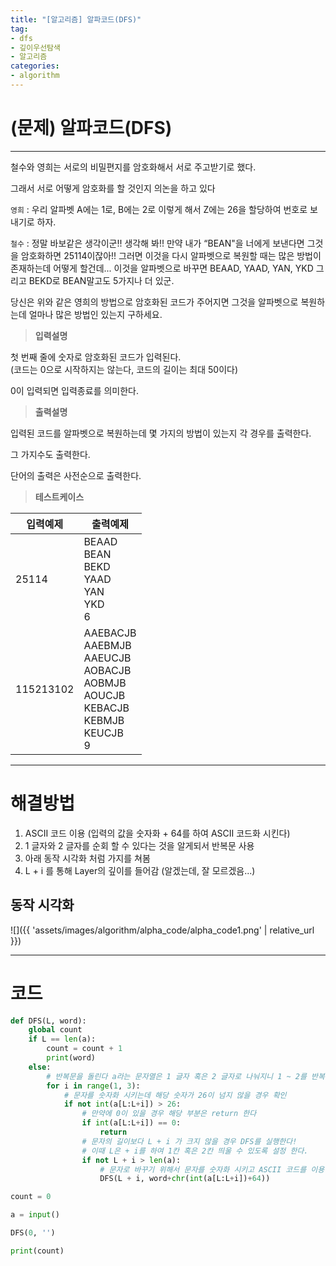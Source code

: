 ```yaml
---
title: "[알고리즘] 알파코드(DFS)"
tag:
- dfs
- 깊이우선탐색
- 알고리즘
categories:
- algorithm
---
```


# (문제) 알파코드(DFS)
---

철수와 영희는 서로의 비밀편지를 암호화해서 서로 주고받기로 했다.

그래서 서로 어떻게 암호화를 할 것인지 의논을 하고 있다

`영희` : 우리 알파벳 A에는 1로, B에는 2로 이렇게 해서 Z에는 26을 할당하여 번호로 보내기로 하자.

`철수` : 정말 바보같은 생각이군!! 생각해 봐!! 만약 내가 “BEAN"을 너에게 보낸다면 그것을 암호화하면 25114이잖아!! 그러면 이것을 다시 알파벳으로 복원할 때는 많은 방법이 존재하는데 어떻게 할건데... 이것을 알파벳으로 바꾸면 BEAAD, YAAD, YAN, YKD 그리고 BEKD로 BEAN말고도 5가지나 더 있군.

당신은 위와 같은 영희의 방법으로 암호화된 코드가 주어지면 그것을 알파벳으로 복원하는데 얼마나 많은 방법인 있는지 구하세요.


> **입력설명**

첫 번째 줄에 숫자로 암호화된 코드가 입력된다.<br>
(코드는 0으로 시작하지는 않는다, 코드의 길이는 최대 50이다) 

0이 입력되면 입력종료를 의미한다.

> **출력설명**

입력된 코드를 알파벳으로 복원하는데 몇 가지의 방법이 있는지 각 경우를 출력한다.

그 가지수도 출력한다.

단어의 출력은 사전순으로 출력한다.

> **테스트케이스**
 

| 입력예제 | 출력예제 |
| -------- | -------- | 
| 25114 | BEAAD<br>BEAN<br>BEKD<br>YAAD<br>YAN<br>YKD<br>6 | 
| 115213102 | AAEBACJB<br>AAEBMJB<br>AAEUCJB<br>AOBACJB<br>AOBMJB<br>AOUCJB<br>KEBACJB<br>KEBMJB<br>KEUCJB<br>9 | 

---
# 해결방법
1. ASCII 코드 이용 (입력의 값을 숫자화 + 64를 하여 ASCII 코드화 시킨다)
2. 1 글자와 2 글자를 순회 할 수 있다는 것을 알게되서 반복문 사용
3. 아래 동작 시각화 처럼 가지를 쳐봄
4. L + i 를 통해 Layer의 깊이를 들어감 (알겠는데, 잘 모르겠음...)
## 동작 시각화

![]({{ 'assets/images/algorithm/alpha_code/alpha_code1.png' | relative_url }})

---
# 코드
```python
def DFS(L, word):
    global count
    if L == len(a):
        count = count + 1
        print(word)
    else:
        # 반복문을 돌린다 a라는 문자열은 1 글자 혹은 2 글자로 나눠지니 1 ~ 2를 반복
        for i in range(1, 3):
            # 문자를 숫자화 시키는데 해당 숫자가 26이 넘지 않을 경우 확인
            if not int(a[L:L+i]) > 26:
                # 만약에 0이 있을 경우 해당 부분은 return 한다
                if int(a[L:L+i]) == 0:
                    return
                # 문자의 길이보다 L + i 가 크지 않을 경우 DFS를 실행한다!
                # 이때 L은 + i를 하여 1칸 혹은 2칸 띄울 수 있도록 설정 한다.
                if not L + i > len(a):
                    # 문자로 바꾸기 위해서 문자를 숫자화 시키고 ASCII 코드를 이용하여 문자로 만든다
                    DFS(L + i, word+chr(int(a[L:L+i])+64))

count = 0

a = input()

DFS(0, '')

print(count)
```
